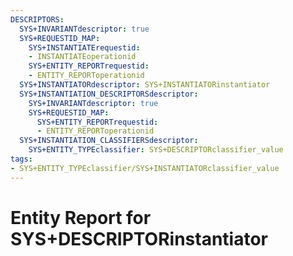 ```yaml
---
DESCRIPTORS:
  SYS+INVARIANTdescriptor: true
  SYS+REQUESTID_MAP:
    SYS+INSTANTIATErequestid:
    - INSTANTIATEoperationid
    SYS+ENTITY_REPORTrequestid:
    - ENTITY_REPORToperationid
  SYS+INSTANTIATORdescriptor: SYS+INSTANTIATORinstantiator
  SYS+INSTANTIATION_DESCRIPTORSdescriptor:
    SYS+INVARIANTdescriptor: true
    SYS+REQUESTID_MAP:
      SYS+ENTITY_REPORTrequestid:
      - ENTITY_REPORToperationid
  SYS+INSTANTIATION_CLASSIFIERSdescriptor:
    SYS+ENTITY_TYPEclassifier: SYS+DESCRIPTORclassifier_value
tags:
- SYS+ENTITY_TYPEclassifier/SYS+INSTANTIATORclassifier_value
---
```

# Entity Report for SYS+DESCRIPTORinstantiator

